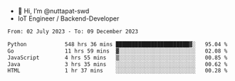 - 👋 Hi, I’m @nuttapat-swd
- IoT Engineer / Backend-Developer

<!--START_SECTION:waka-->

```txt
From: 02 July 2023 - To: 09 December 2023

Python            548 hrs 36 mins ███████████████████████▓░   95.04 %
Go                11 hrs 59 mins  ▓░░░░░░░░░░░░░░░░░░░░░░░░   02.08 %
JavaScript        4 hrs 55 mins   ▒░░░░░░░░░░░░░░░░░░░░░░░░   00.85 %
Java              3 hrs 35 mins   ░░░░░░░░░░░░░░░░░░░░░░░░░   00.62 %
HTML              1 hr 37 mins    ░░░░░░░░░░░░░░░░░░░░░░░░░   00.28 %
```

<!--END_SECTION:waka-->
